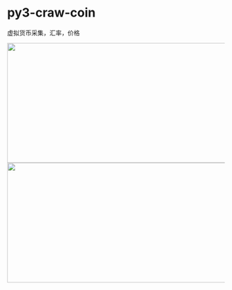 # py3-craw-coin
虚拟货币采集，汇率，价格

<img width="560" height="277" src="http://imgsrc.baidu.com/forum/w%3D580/sign=7f273869de39b6004dce0fbfd9523526/079b41166d224f4a4a4d489902f790529a22d1c0.jpg">

<img width="560" height="277" src="http://imgsrc.baidu.com/forum/w%3D580/sign=b0dc268e3f9b033b2c88fcd225cc3620/bd9a533d269759ee599b5b41b9fb43166f22dfd5.jpg">
